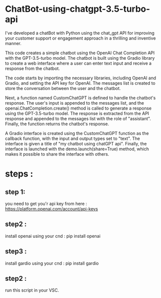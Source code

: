 # ChatBot-using-chatgpt-3.5-turbo-api
I've developed a chatBot with Python using the chat_gpt API for improving your customer support or engagement approach in a thrilling and inventive manner.


This code creates a simple chatbot using the OpenAI Chat Completion API with the GPT-3.5-turbo model. The chatbot is built using the Gradio library to create a web interface where a user can enter text input and receive a response from the chatbot.

The code starts by importing the necessary libraries, including OpenAI and Gradio, and setting the API key for OpenAI. The messages list is created to store the conversation between the user and the chatbot.

Next, a function named CustomChatGPT is defined to handle the chatbot's response. The user's input is appended to the messages list, and the openai.ChatCompletion.create() method is called to generate a response using the GPT-3.5-turbo model. The response is extracted from the API response and appended to the messages list with the role of "assistant". Finally, the function returns the chatbot's response.

A Gradio interface is created using the CustomChatGPT function as the callback function, with the input and output types set to "text". The interface is given a title of "my chatbot using chatGPT api". Finally, the interface is launched with the demo.launch(share=True) method, which makes it possible to share the interface with others.


# steps :
  ## step 1:
  you need to get you'r api key from here : https://platform.openai.com/account/api-keys
  ## step2 :
  install openai using  your cnd  : pip install openai
  ## step3 :
  install gardio using  your cnd  : pip install gardio
  ## step2 :
  run this script in  your VSC.
